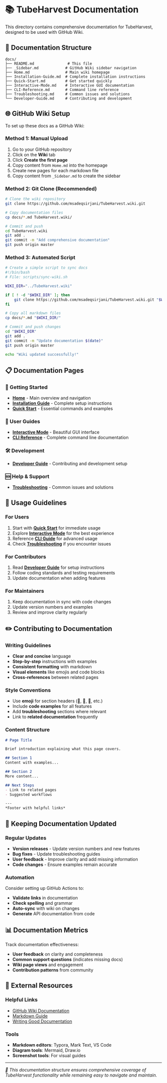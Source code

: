 # 📚 TubeHarvest Documentation

This directory contains comprehensive documentation for TubeHarvest, designed to be used with GitHub Wiki.

## 📁 Documentation Structure

```
docs/
├── README.md               # This file
├── _Sidebar.md            # GitHub Wiki sidebar navigation
├── Home.md                # Main wiki homepage
├── Installation-Guide.md  # Complete installation instructions
├── Quick-Start.md         # Get started quickly
├── Interactive-Mode.md    # Interactive GUI documentation
├── CLI-Reference.md       # Command line reference
├── Troubleshooting.md     # Common issues and solutions
└── Developer-Guide.md     # Contributing and development
```

## 🌐 GitHub Wiki Setup

To set up these docs as a GitHub Wiki:

### Method 1: Manual Upload
1. Go to your GitHub repository
2. Click on the **Wiki** tab
3. Click **Create the first page**
4. Copy content from `Home.md` into the homepage
5. Create new pages for each markdown file
6. Copy content from `_Sidebar.md` to create the sidebar

### Method 2: Git Clone (Recommended)
```bash
# Clone the wiki repository
git clone https://github.com/msadeqsirjani/TubeHarvest.wiki.git

# Copy documentation files
cp docs/*.md TubeHarvest.wiki/

# Commit and push
cd TubeHarvest.wiki
git add .
git commit -m "Add comprehensive documentation"
git push origin master
```

### Method 3: Automated Script
```bash
# Create a simple script to sync docs
#!/bin/bash
# File: scripts/sync-wiki.sh

WIKI_DIR="../TubeHarvest.wiki"

if [ ! -d "$WIKI_DIR" ]; then
    git clone https://github.com/msadeqsirjani/TubeHarvest.wiki.git "$WIKI_DIR"
fi

# Copy all markdown files
cp docs/*.md "$WIKI_DIR/"

# Commit and push changes
cd "$WIKI_DIR"
git add .
git commit -m "Update documentation $(date)"
git push origin master

echo "Wiki updated successfully!"
```

## 📋 Documentation Pages

### 🚀 Getting Started
- **[Home](Home.md)** - Main overview and navigation
- **[Installation Guide](Installation-Guide.md)** - Complete setup instructions  
- **[Quick Start](Quick-Start.md)** - Essential commands and examples

### 📖 User Guides
- **[Interactive Mode](Interactive-Mode.md)** - Beautiful GUI interface
- **[CLI Reference](CLI-Reference.md)** - Complete command line documentation

### 🛠️ Development
- **[Developer Guide](Developer-Guide.md)** - Contributing and development setup

### 🆘 Help & Support  
- **[Troubleshooting](Troubleshooting.md)** - Common issues and solutions

## 🎯 Usage Guidelines

### For Users
1. Start with **[Quick Start](Quick-Start.md)** for immediate usage
2. Explore **[Interactive Mode](Interactive-Mode.md)** for the best experience
3. Reference **[CLI Guide](CLI-Reference.md)** for advanced usage
4. Check **[Troubleshooting](Troubleshooting.md)** if you encounter issues

### For Contributors
1. Read **[Developer Guide](Developer-Guide.md)** for setup instructions
2. Follow coding standards and testing requirements
3. Update documentation when adding features

### For Maintainers
1. Keep documentation in sync with code changes
2. Update version numbers and examples
3. Review and improve clarity regularly

## ✏️ Contributing to Documentation

### Writing Guidelines
- **Clear and concise** language
- **Step-by-step** instructions with examples
- **Consistent formatting** with markdown
- **Visual elements** like emojis and code blocks
- **Cross-references** between related pages

### Style Conventions
- Use **emoji** for section headers (🚀, 📖, 🔧, etc.)
- Include **code examples** for all features
- Add **troubleshooting** sections where relevant
- Link to **related documentation** frequently

### Content Structure
```markdown
# Page Title

Brief introduction explaining what this page covers.

## Section 1
Content with examples...

## Section 2  
More content...

## Next Steps
- Link to related pages
- Suggested workflows

---
*Footer with helpful links*
```

## 🔄 Keeping Documentation Updated

### Regular Updates
- **Version releases** - Update version numbers and new features
- **Bug fixes** - Update troubleshooting guides
- **User feedback** - Improve clarity and add missing information
- **Code changes** - Ensure examples remain accurate

### Automation
Consider setting up GitHub Actions to:
- **Validate links** in documentation
- **Check spelling** and grammar
- **Auto-sync** with wiki on changes
- **Generate** API documentation from code

## 📊 Documentation Metrics

Track documentation effectiveness:
- **User feedback** on clarity and completeness
- **Common support questions** (indicates missing docs)
- **Wiki page views** and engagement
- **Contribution patterns** from community

## 🔗 External Resources

### Helpful Links
- [GitHub Wiki Documentation](https://docs.github.com/en/communities/documenting-your-project-with-wikis)
- [Markdown Guide](https://www.markdownguide.org/)
- [Writing Good Documentation](https://www.writethedocs.org/)

### Tools
- **Markdown editors**: Typora, Mark Text, VS Code
- **Diagram tools**: Mermaid, Draw.io
- **Screenshot tools**: For visual guides

---

*📝 This documentation structure ensures comprehensive coverage of TubeHarvest functionality while remaining easy to navigate and maintain.* 